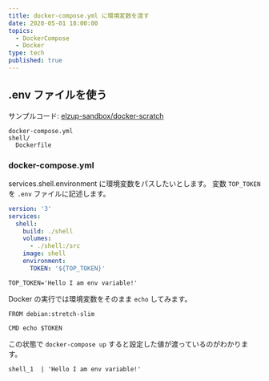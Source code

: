 ```yaml
---
title: docker-compose.yml に環境変数を渡す
date: 2020-05-01 18:00:00
topics:
  - DockerCompose
  - Docker
type: tech
published: true
---
```


## .env ファイルを使う

サンプルコード: [elzup\-sandbox/docker\-scratch](https://github.com/elzup-sandbox/docker-scratch)

```
docker-compose.yml
shell/
  Dockerfile
```

### docker-compose.yml

services.shell.environment に環境変数をパスしたいとします。
変数 `TOP_TOKEN` を `.env` ファイルに記述します。

```yml title=docker-compose.yml
version: '3'
services:
  shell:
    build: ./shell
    volumes:
      - ./shell:/src
    image: shell
    environment:
      TOKEN: '${TOP_TOKEN}'
```

```.env
TOP_TOKEN='Hello I am env variable!'
```

Docker の実行では環境変数をそのまま `echo` してみます。

```:title=Dockerfile
FROM debian:stretch-slim

CMD echo $TOKEN
```

この状態で `docker-compose up` すると設定した値が渡っているのがわかります。

```
shell_1  | 'Hello I am env variable!'
```
